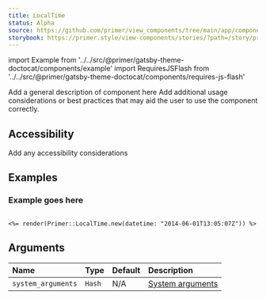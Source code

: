 ```yaml
---
title: LocalTime
status: Alpha
source: https://github.com/primer/view_components/tree/main/app/components/primer/local_time.rb
storybook: https://primer.style/view-components/stories/?path=/story/primer-local-time-component
---
```


import Example from '../../src/@primer/gatsby-theme-doctocat/components/example'
import RequiresJSFlash from '../../src/@primer/gatsby-theme-doctocat/components/requires-js-flash'

<RequiresJSFlash />

<!-- Warning: AUTO-GENERATED file, do not edit. Add code comments to your Ruby instead <3 -->

Add a general description of component here
Add additional usage considerations or best practices that may aid the user to use the component correctly.

## Accessibility

Add any accessibility considerations

## Examples

### Example goes here

<Example src="<local-time datetime='2014-06-01T13:05:07Z' weekday='short' year='numeric' month='short' day='numeric' hour='numeric' minute='numeric' second='numeric' time-zone-name='short'>    June 1, 2014 13:05 +00:00</local-time>" />

```erb

<%= render(Primer::LocalTime.new(datetime: "2014-06-01T13:05:07Z")) %>
```

## Arguments

| Name | Type | Default | Description |
| :- | :- | :- | :- |
| `system_arguments` | `Hash` | N/A | [System arguments](/system-arguments) |
